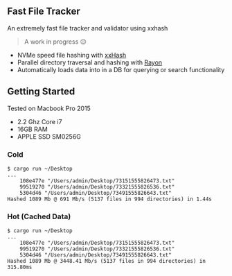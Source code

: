 ## Fast File Tracker

An extremely fast file tracker and validator using xxhash 

> A work in progress 😉

- NVMe speed file hashing with [xxHash](https://cyan4973.github.io/xxHash/)
- Parallel directory traversal and hashing with [Rayon](https://github.com/rayon-rs/rayon)
- Automatically loads data into in a DB for querying or search functionality


## Getting Started

Tested on Macbook Pro 2015
- 2.2 Ghz Core i7
- 16GB RAM
- APPLE SSD SM0256G

### Cold

```
$ cargo run ~/Desktop
...
    108e477e "/Users/admin/Desktop/73151555826473.txt"
    99519270 "/Users/admin/Desktop/73321555826536.txt"
    5304d46 "/Users/admin/Desktop/73491555826643.txt"
Hashed 1089 Mb @ 691 Mb/s (5137 files in 994 directories) in 1.44s
```

### Hot (Cached Data) 

```
$ cargo run ~/Desktop
...
    108e477e "/Users/admin/Desktop/73151555826473.txt"
    99519270 "/Users/admin/Desktop/73321555826536.txt"
    5304d46 "/Users/admin/Desktop/73491555826643.txt"
Hashed 1089 Mb @ 3448.41 Mb/s (5137 files in 994 directories) in 315.80ms
```